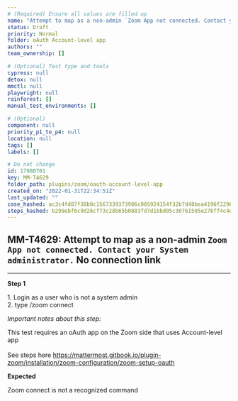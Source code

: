 ```yaml
---
# (Required) Ensure all values are filled up
name: "Attempt to map as a non-admin `Zoom App not connected. Contact your System administrator.` No connection link"
status: Draft
priority: Normal
folder: oAuth Account-level app
authors: ""
team_ownership: []

# (Optional) Test type and tools
cypress: null
detox: null
mmctl: null
playwright: null
rainforest: []
manual_test_environments: []

# (Optional)
component: null
priority_p1_to_p4: null
location: null
tags: []
labels: []

# Do not change
id: 17980701
key: MM-T4629
folder_path: plugins/zoom/oauth-account-level-app
created_on: "2022-01-31T22:34:51Z"
last_updated: ""
case_hashed: ac3c4fd87f38b0c1567339373986c005924154f32b7d48bea4196f2296ddeaf7135d6b16d5d5abd447853d725a247cf0
steps_hashed: b299ebf6c9d26cf73c28b65b0883fd7d1bbd05c30761505e27bff4c4d256f1482daeb783852766ffc55d599048f7d71b
---
```


## MM-T4629: Attempt to map as a non-admin `Zoom App not connected. Contact your System administrator.` No connection link

---

**Step 1**

1\. Login as a user who is not a system admin\
2\. type /zoom connect

_Important notes about this step:_

This test requires an oAuth app on the Zoom side that uses Account-level app\
\
See steps here <https://mattermost.gitbook.io/plugin-zoom/installation/zoom-configuration/zoom-setup-oauth>

**Expected**

Zoom connect is not a recognized command
